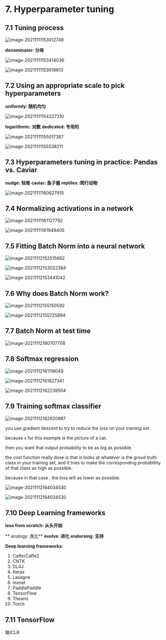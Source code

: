 # 7. Hyperparameter tuning 

## 7.1 Tuning process

![image-20211111153012749](../../pictures/DL7-1-1.png)

**denominator: 分母**

![image-20211111153414036](../../pictures/DL7-1-2.png)

 ![image-20211111153618813](../../pictures/DL7-1-3.png)

## 7.2 Using an appropriate scale to pick hyperparameters

**uniformly: 随机均匀**

![image-20211111154227310](../../pictures/DL7-2-1.png)

**logarithmic: 对数** **dedicated: 专用的**

![image-20211111155017387](../../pictures/DL7-2-2.png)

![image-20211111155538211](../../pictures/DL7-2-3.png)

## 7.3 Hyperparameters tuning in practice: Pandas vs. Caviar

 **nudge: 轻推** **caviar: 鱼子酱** **reptiles :爬行动物**

![image-20211111160627915](../../pictures/DL7-3-1.png)

## 7.4 Normalizing activations in a network

![image-20211111161127792](../../pictures/DL7-4-1.png)

![image-20211111161949405](../../pictures/DL7-4-2.png)



## 7.5 Fitting Batch Norm into a neural network

![image-20211112152515682](../../pictures/DL7-5-1.png)

![image-20211112153022384](../../pictures/DL7-5-2.png)

![image-20211112153441042](../../pictures/DL7-5-3.png) 

## 7.6 Why does Batch Norm work?

![image-20211112155150592](../../pictures/DL7-6-1.png)

![image-20211112155725894](../../pictures/DL7-6-2.png)

## 7.7 Batch Norm at test time

 ![image-20211112160707708](../../pictures/DL7-7-1.png)

## 7.8 Softmax regression

![image-20211112161116049](../../pictures/DL7-8-1.png)

![image-20211112161827341](../../pictures/DL7-8-2.png)

![image-20211112162239504](../../pictures/DL7-8-3.png)

## 7.9 Training softmax classifier

![image-20211112162920997](../../pictures/DL8-9-1.png)

you use gradient descent to try to reduce the loss on your training set.

because x for this example is the picture of a cat.

then you want that output probability to be as big as possible.

the cost function really dose is that is looks at whatever is the groud truth class in your training set, and it tries to make the corresponding probablility of that class as high as possible. 

because in that case , the loss will as lower as possible.

![image-20211112164034530](../../pictures/DL7-9-2.png)

![image-20211112164034530](../../pictures/DL7-9-3.png)



## 7.10 Deep Learning frameworks

**less from scratch: 从头开始**

** analogy: 类比** **evolve: 进化** **endorsing: 支持**

**Deep learning frameworks:**
1. Caffe/Caffe2
2. CNTK
3. DL4J
4. Keras
5. Lasagne
6. mxnet
7. PaddlePaddle
8. TensorFlow
9. Theano
10. Torch

## 7.11 TensorFlow
略ICLR



























































































































































